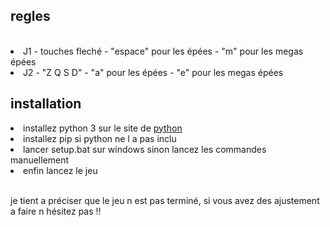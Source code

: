 <h2>regles</h2>
</br>
<li>
J1 - touches fleché - "espace" pour les épées - "m" pour les megas épées
</li>
<li>
J2 - "Z Q S D" - "a" pour les épées - "e" pour les megas épées
</li>
<h2>installation</h2>
<li>
  installez python 3 sur le site de <a href="https://www.python.org/downloads/">python</a>
</li>
<li>
  installez pip si python ne l a pas inclu
</li>
<li>
  lancer setup.bat sur windows sinon lancez les commandes manuellement
</li>
<li>
  enfin lancez le jeu
</li>
<br>
<p>je tient a préciser que le jeu n est pas terminé, si vous avez des ajustement a faire n hésitez pas !!</p>
